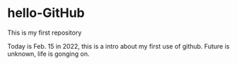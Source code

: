 # hello-GitHub
This is my first repository

Today is Feb. 15 in 2022, this is a intro about my first use of github.
Future is unknown, life is gonging on.
